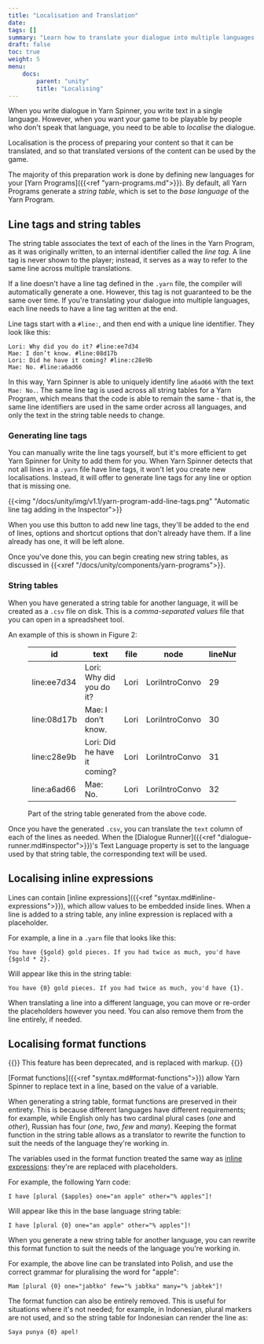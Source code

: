 ```yaml
---
title: "Localisation and Translation"
date: 
tags: []
summary: "Learn how to translate your dialogue into multiple languages."
draft: false
toc: true
weight: 5
menu: 
    docs:
        parent: "unity"
        title: "Localising"
---
```


When you write dialogue in Yarn Spinner, you write text in a single language. However, when you want your game to be playable by people who don't speak that language, you need to be able to *localise* the dialogue. 

Localisation is the process of preparing your content so that it can be translated, and so that translated versions of the content can be used by the game.

The majority of this preparation work is done by defining new languages for your [Yarn Programs]({{<ref "yarn-programs.md">}}). By default, all Yarn Programs generate a *string table*, which is set to the *base language* of the Yarn Program.

## Line tags and string tables

The string table associates the text of each of the lines in the Yarn Program, as it was originally written, to an internal identifier called the *line tag*. A line tag is never shown to the player; instead, it serves as a way to refer to the same line across multiple translations.

If a line doesn't have a line tag defined in the `.yarn` file, the compiler will automatically generate a one. However, this tag is not guaranteed to be the same over time. If you're translating your dialogue into multiple languages, each line needs to have a line tag written at the end.

Line tags start with a `#line:`, and then end with a unique line identifier. They look like this:

```yarn
Lori: Why did you do it? #line:ee7d34
Mae: I don’t know. #line:08d17b
Lori: Did he have it coming? #line:c28e9b
Mae: No. #line:a6ad66
```

In this way, Yarn Spinner is able to uniquely identify line `a6ad66` with the text `Mae: No.`. The same line tag is used across all string tables for a Yarn Program, which means that the code is able to remain the same - that is, the same line identifiers are used in the same order across all languages, and only the text in the string table needs to change.

### Generating line tags

You can manually write the line tags yourself, but it's more efficient to get Yarn Spinner for Unity to add them for you. When Yarn Spinner detects that not all lines in a `.yarn` file have line tags, it won't let you create new localisations. Instead, it will offer to generate line tags for any line or option that is missing one.

{{<img "/docs/unity/img/v1.1/yarn-program-add-line-tags.png" "Automatic line tag adding in the Inspector">}}

When you use this button to add new line tags, they'll be added to the end of lines, options and shortcut options that don't already have them. If a line already has one, it will be left alone.

Once you've done this, you can begin creating new string tables, as discussed in {{<xref "/docs/unity/components/yarn-programs">}}.

### String tables

When you have generated a string table for another language, it will be created as a `.csv` file on disk. This is a *comma-separated values* file that you can open in a spreadsheet tool.

An example of this is shown in Figure 2:

<figure>

| id          | text                         | file | node           | lineNumber | 
|-------------|------------------------------|------|----------------|------------| 
| line:ee7d34 | Lori: Why did you do it?     | Lori | LoriIntroConvo | 29         | 
| line:08d17b | Mae: I don’t know.           | Lori | LoriIntroConvo | 30         | 
| line:c28e9b | Lori: Did he have it coming? | Lori | LoriIntroConvo | 31         | 
| line:a6ad66 | Mae: No.                     | Lori | LoriIntroConvo | 32         | 

<figcaption>Part of the string table generated from the above code.</figcaption>

</figure>

Once you have the generated `.csv`, you can translate the `text` column of each of the lines as needed. When the [Dialogue Runner]({{<ref "dialogue-runner.md#inspector">}})'s Text Language property is set to the language used by that string table, the corresponding text will be used.

## Localising inline expressions

Lines can contain [inline expressions]({{<ref "syntax.md#inline-expressions">}}), which allow values to be embedded inside lines. When a line is added to a string table, any inline expression is replaced with a placeholder.

For example, a line in a `.yarn` file that looks like this:

```yarn
You have {$gold} gold pieces. If you had twice as much, you'd have {$gold * 2}.
```

Will appear like this in the string table:

```
You have {0} gold pieces. If you had twice as much, you'd have {1}.
```

When translating a line into a different language, you can move or re-order the placeholders however you need. You can also remove them from the line entirely, if needed.

## Localising format functions

{{<note>}}
This feature has been deprecated, and is replaced with markup.
{{</note>}}

[Format functions]({{<ref "syntax.md#format-functions">}}) allow Yarn Spinner to replace text in a line, based on the value of a variable. 

When generating a string table, format functions are preserved in their entirety. This is because different languages have different requirements; for example, while English only has two cardinal plural cases (*one* and *other*), Russian has four (*one*, *two*, *few* and *many*). Keeping the format function in the string table allows as a translator to rewrite the function to suit the needs of the language they're working in.

The variables used in the format function treated the same way as [inline expressions](#localising-inline-expressions): they're are replaced with placeholders.

For example, the following Yarn code:

```yarn
I have [plural {$apples} one="an apple" other="% apples"]!
```

Will appear like this in the base language string table:

```
I have [plural {0} one="an apple" other="% apples"]!
```

When you generate a new string table for another language, you can rewrite this format function to suit the needs of the language you're working in.

For example, the above line can be translated into Polish, and use the correct grammar for pluralising the word for "apple":

```
Mam [plural {0} one="jabłko" few="% jabłka" many="% jabłek"]!
```

The format function can also be entirely removed. This is useful for situations where it's not needed; for example, in Indonesian, plural markers are not used, and so the string table for Indonesian can render the line as:

```
Saya punya {0} apel!
```